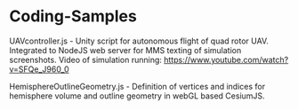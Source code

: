 # Coding-Samples

UAVcontroller.js - Unity script for autonomous flight of quad rotor UAV. Integrated to NodeJS web server for MMS texting of simulation screenshots.
Video of simulation running:
https://www.youtube.com/watch?v=SFQe_J960_0

HemisphereOutlineGeometry.js - Definition of vertices and indices for hemisphere volume and outline geometry in webGL based CesiumJS.
